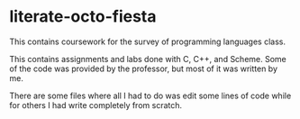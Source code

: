 # literate-octo-fiesta
This contains coursework for the survey of programming languages class.

This contains assignments and labs done with C, C++, and Scheme.
Some of the code was provided by the professor, but most of it was written by me.

There are some files where all I had to do was edit some lines of code while for
others I had write completely from scratch.
